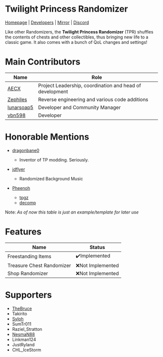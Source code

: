 # Twilight Princess Randomizer
[Homepage](https://rando.zeldatp.net) | [Developers](https://wiki.zeldatp.net/Dev) | [Mirror](https://git.aecx.cc) | [Discord](https://discord.zeldatp.net)

Like other Randomizers, the **Twilight Princess Randomizer** (TPR) shuffles the contents of chests and other collectibles, thus bringing new life to a classic game. It also comes with a bunch of QoL changes and settings!

# Main Contributors
|Name|Role|
|----------------|-------------------------------|
|[AECX](//github.com/AECX)|Project Leadership, coordination and head of development|
|[Zephiles](//github.com/Zephiles)|Reverse engineering and various code additions|
|[lunarsoap5](//github.com/lunarsoap5)|Developer and Community Manager|
|[vbn598](//github.com/vbn598)|Developer|

# Honorable Mentions
* [dragonbane0](//github.com/dragonbane0)
    * Inventor of TP modding. Seriously.

* [jdflyer](//github.com/jdflyer)
    * Randomized Background Music

* [Pheenoh](//github.com/Pheenoh)
    * [tpgz](//github.com/zsrtp/tpgz)
    * [decomp](//github.com/zsrtp/decomp)

Note: *As of now this table is just an example/template for later use*
# Features
|Name            |Status|
|----------------|-------------------------------|
|Freestanding Items|✔️Implemented|
|Treasure Chest Randomizer|❌Not Implemented|
|Shop Randomizer|❌Not Implemented|

# Supporters
* [TheBruce](https://twitter.com/The_Bruce1)
* Takirito
* [Syloh](https://twitter.com/Syloh11)
* SumTr011
* Raziel_Stratton
* [NesmaN88](https://twitter.com/NesmaN88j)
* Linkman124
* JustRyland
* CHL_IceStorm
